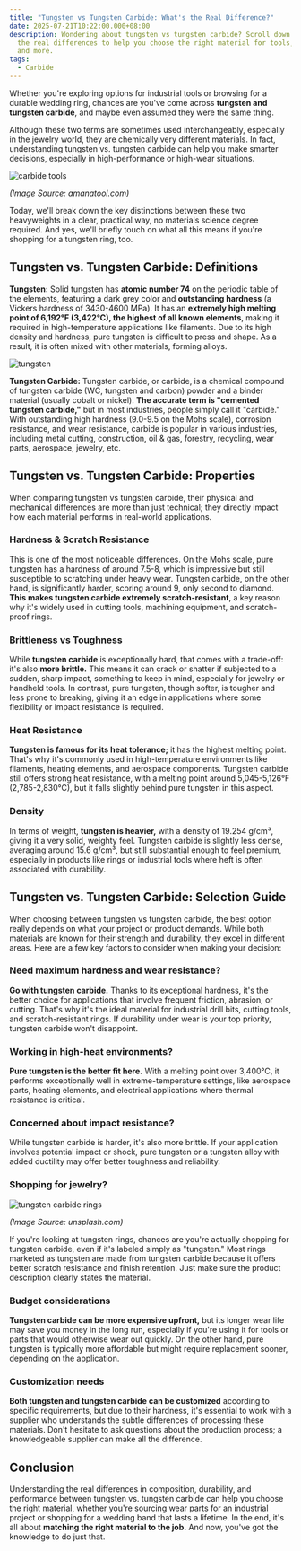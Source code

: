 ```yaml
---
title: "Tungsten vs Tungsten Carbide: What's the Real Difference?"
date: 2025-07-21T10:22:00.000+08:00
description: Wondering about tungsten vs tungsten carbide? Scroll down to learn
  the real differences to help you choose the right material for tools, rings,
  and more.
tags:
  - Carbide
---
```

Whether you're exploring options for industrial tools or browsing for a durable wedding ring, chances are you've come across **tungsten and tungsten carbide**, and maybe even assumed they were the same thing. 

Although these two terms are sometimes used interchangeably, especially in the jewelry world, they are chemically very different materials. In fact, understanding tungsten vs. tungsten carbide can help you make smarter decisions, especially in high-performance or high-wear situations.

![carbide tools](/uploads/tungsten-vs-tungsten-carbide-blog-1.jpg "Carbide Tools")

*(Image Source: amanatool.com)*

Today, we'll break down the key distinctions between these two heavyweights in a clear, practical way, no materials science degree required. And yes, we'll briefly touch on what all this means if you're shopping for a tungsten ring, too.

## Tungsten vs. Tungsten Carbide: Definitions

**Tungsten:** Solid tungsten has **atomic number 74** on the periodic table of the elements, featuring a dark grey color and **outstanding hardness** (a Vickers hardness of 3430-4600 MPa). It has an **extremely high melting point of 6,192°F (3,422°C), the highest of all known elements**, making it required in high-temperature applications like filaments. Due to its high density and hardness, pure tungsten is difficult to press and shape. As a result, it is often mixed with other materials, forming alloys.

![tungsten](/uploads/tungsten-vs-tungsten-carbide-blog-2.png "What is Tungsten?")

**Tungsten Carbide:** Tungsten carbide, or carbide, is a chemical compound of tungsten carbide (WC, tungsten and carbon) powder and a binder material (usually cobalt or nickel). **The accurate term is "cemented tungsten carbide,"** but in most industries, people simply call it "carbide." With outstanding high hardness (9.0-9.5 on the Mohs scale), corrosion resistance, and wear resistance, carbide is popular in various industries, including metal cutting, construction, oil & gas, forestry, recycling, wear parts, aerospace, jewelry, etc.

## Tungsten vs. Tungsten Carbide: Properties

When comparing tungsten vs tungsten carbide, their physical and mechanical differences are more than just technical; they directly impact how each material performs in real-world applications.

### Hardness & Scratch Resistance

This is one of the most noticeable differences. On the Mohs scale, pure tungsten has a hardness of around 7.5-8, which is impressive but still susceptible to scratching under heavy wear. Tungsten carbide, on the other hand, is significantly harder, scoring around 9, only second to diamond. **This makes tungsten carbide extremely scratch-resistant**, a key reason why it's widely used in cutting tools, machining equipment, and scratch-proof rings.

### Brittleness vs Toughness

While **tungsten carbide** is exceptionally hard, that comes with a trade-off: it's also **more brittle.** This means it can crack or shatter if subjected to a sudden, sharp impact, something to keep in mind, especially for jewelry or handheld tools. In contrast, pure tungsten, though softer, is tougher and less prone to breaking, giving it an edge in applications where some flexibility or impact resistance is required.

### Heat Resistance

**Tungsten is famous for its heat tolerance;** it has the highest melting point. That's why it's commonly used in high-temperature environments like filaments, heating elements, and aerospace components. Tungsten carbide still offers strong heat resistance, with a melting point around 5,045-5,126°F (2,785-2,830°C), but it falls slightly behind pure tungsten in this aspect.

### Density

In terms of weight, **tungsten is heavier,** with a density of 19.254 g/cm³, giving it a very solid, weighty feel. Tungsten carbide is slightly less dense, averaging around 15.6 g/cm³, but still substantial enough to feel premium, especially in products like rings or industrial tools where heft is often associated with durability.

## Tungsten vs. Tungsten Carbide: Selection Guide

When choosing between tungsten vs tungsten carbide, the best option really depends on what your project or product demands. While both materials are known for their strength and durability, they excel in different areas. Here are a few key factors to consider when making your decision:

### Need maximum hardness and wear resistance?

**Go with tungsten carbide.** Thanks to its exceptional hardness, it's the better choice for applications that involve frequent friction, abrasion, or cutting. That's why it's the ideal material for industrial drill bits, cutting tools, and scratch-resistant rings. If durability under wear is your top priority, tungsten carbide won't disappoint.

### Working in high-heat environments?

**Pure tungsten is the better fit here.** With a melting point over 3,400°C, it performs exceptionally well in extreme-temperature settings, like aerospace parts, heating elements, and electrical applications where thermal resistance is critical.

### Concerned about impact resistance?

While tungsten carbide is harder, it's also more brittle. If your application involves potential impact or shock, pure tungsten or a tungsten alloy with added ductility may offer better toughness and reliability.

### Shopping for jewelry?

![tungsten carbide rings](/uploads/tungsten-vs-tungsten-carbide-blog-3.jpg "Tungsten Carbide Rings")

*(Image Source: unsplash.com)*

If you're looking at tungsten rings, chances are you're actually shopping for tungsten carbide, even if it's labeled simply as "tungsten." Most rings marketed as tungsten are made from tungsten carbide because it offers better scratch resistance and finish
retention. Just make sure the product description clearly states the material.

### Budget considerations

**Tungsten carbide can be more expensive upfront,** but its longer wear life may save you money in the long run, especially if you're using it for tools or parts that would otherwise wear out quickly. On the other hand, pure tungsten is typically more affordable but might require replacement sooner, depending on the application.

### Customization needs

**Both tungsten and tungsten carbide can be customized** according to specific requirements, but due to their hardness, it's essential to work with a supplier who understands the subtle differences of processing these materials. Don't hesitate to ask questions about the production process; a knowledgeable supplier can make all the difference.

## **Conclusion**

Understanding the real differences in composition, durability, and performance between tungsten vs. tungsten carbide can help you choose the right material, whether you're sourcing wear parts for an industrial project or shopping for a wedding band that lasts a lifetime. In the end, it's all about **matching the right material to the job.** And now, you've got the knowledge to do just that.
